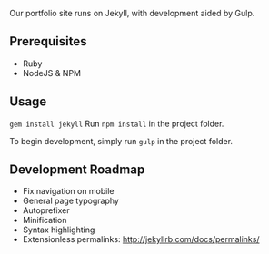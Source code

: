 Our portfolio site runs on Jekyll, with development aided by Gulp.

## Prerequisites

* Ruby
* NodeJS & NPM

## Usage

`gem install jekyll`
Run `npm install` in the project folder.

To begin development, simply run `gulp` in the project folder.

## Development Roadmap

* Fix navigation on mobile
* General page typography
* Autoprefixer
* Minification
* Syntax highlighting
* Extensionless permalinks: http://jekyllrb.com/docs/permalinks/